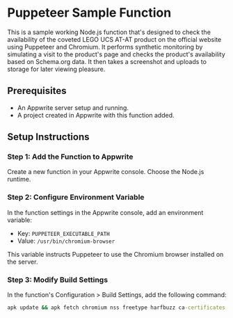 # Puppeteer Sample Function

This is a sample working Node.js function that's designed to check the availability of the coveted LEGO UCS AT-AT product on the official website using Puppeteer and Chromium. It performs synthetic monitoring by simulating a visit to the product's page and checks the product's availability based on Schema.org data. It then takes a screenshot and uploads to storage for later viewing pleasure. 

## Prerequisites

- An Appwrite server setup and running.
- A project created in Appwrite with this function added.

## Setup Instructions

### Step 1: Add the Function to Appwrite

Create a new function in your Appwrite console. Choose the Node.js runtime.

### Step 2: Configure Environment Variable

In the function settings in the Appwrite console, add an environment variable:

- Key: `PUPPETEER_EXECUTABLE_PATH`
- Value: `/usr/bin/chromium-browser`

This variable instructs Puppeteer to use the Chromium browser installed on the server.

### Step 3: Modify Build Settings

In the function's Configuration > Build Settings, add the following command:

```cmd
apk update && apk fetch chromium nss freetype harfbuzz ca-certificates ttf-freefont && npm i
